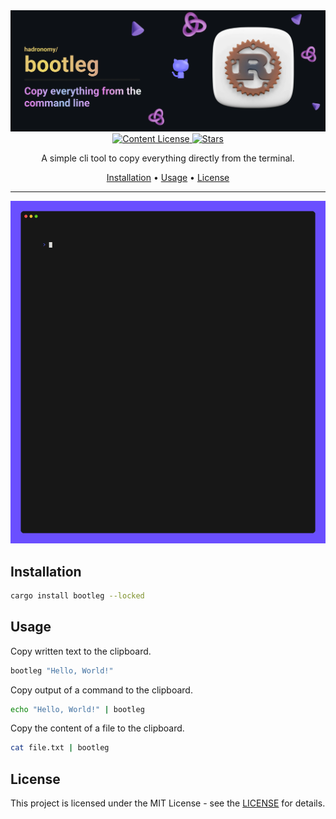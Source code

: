 <div align="center">
  <img src="/.github/images/github-header-image.webp" alt="GitHub Header Image" width="auto" />
  
  <!-- MIT License -->
  <a href="https://github.com/hadronomy/bootleg/blob/main/LICENSE.txt">
    <img
      alt="Content License"
      src="https://img.shields.io/github/license/hadronomy/bootleg?style=for-the-badge&logo=starship&color=ee999f&logoColor=D9E0EE&labelColor=302D41"
    />
  </a>

  <!-- GitHub Repo Stars -->
  <a href="https://github.com/hadronomy/bootleg/stargazers">
    <img
      alt="Stars"
      src="https://img.shields.io/github/stars/hadronomy/bootleg?style=for-the-badge&logo=starship&color=c69ff5&logoColor=D9E0EE&labelColor=302D41"
    />
  </a>
  <p></p>
  <span>
    A simple cli tool to copy everything directly from the terminal.
  </span>
  <p></p>
  <a href="#installation">Installation</a> •
  <a href="#usage">Usage</a> •
  <a href="#license">License</a>
  <hr />

</div>



<div align="center">

  <img 
    alt="program example" 
    src="/.github/images/bootleg.gif" 
    width="auto" 
    height="auto"
  />
</div>


</div>

## Installation

```bash
cargo install bootleg --locked
```

## Usage

Copy written text to the clipboard.

```bash
bootleg "Hello, World!"
```

Copy output of a command to the clipboard.

```bash
echo "Hello, World!" | bootleg
```

Copy the content of a file to the clipboard.

```bash
cat file.txt | bootleg
```

## License

This project is licensed under the MIT License - see the [LICENSE](LICENSE) for details.
